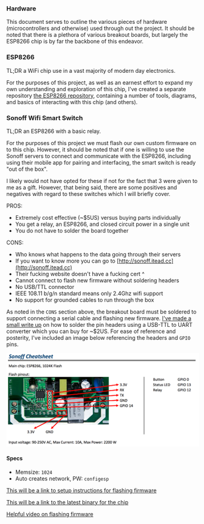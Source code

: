 ### Hardware
This document serves to outline the various pieces of hardware (microcontrollers
and otherwise) used through out the project. It should be noted that there is a
plethora of various breakout boards, but largely the ESP8266 chip is by far the
backbone of this endeavor.

### ESP8266
TL;DR a WiFi chip use in a vast majority of modern day electronics.

For the purposes of this project, as well as an earnest effort to expand my own
understanding and exploration of this chip, I've created a separate repository
[the ESP8266 repository](https://github.com/lowellmower/ESP8266), containing a
number of tools, diagrams, and basics of interacting with this chip (and others).

### Sonoff Wifi Smart Switch
TL;DR an ESP8266 with a basic relay. 

For the purposes of this project we must flash our own custom firmware on to this
chip. However, it should be noted that if one is willing to use the Sonoff servers
to connect and communicate with the ESP8266, including using their mobile app for
pairing and interfacing, the smart switch is ready "out of the box".

I likely would not have opted for these if not for the fact that 3 were given to
me as a gift. However, that being said, there are some positives and negatives
with regard to these switches which I will briefly cover.

PROS:
- Extremely cost effective (~$5US) versus buying parts individually
- You get a relay, an ESP8266, and closed circuit power in a single unit
- You do not have to solder the board together

CONS:
- Who knows what happens to the data going through their servers
- If you want to know more you can go to [http://sonoff.itead.cc](http://sonoff.itead.cc)
- Their fucking website doesn't have a fucking cert ^
- Cannot connect to flash new firmware without soldering headers
- No USB/TTL connector
- IEEE 108.11 b/g/n standard means only 2.4Ghz wifi support
- No support for grounded cables to run through the box

As noted in the `CONS` section above, the breakout board must be soldered to
support connecting a serial cable and flashing new firmware. [I've made a small
write up]() on how to solder the pin headers using a USB-TTL to UART converter
which you can buy for ~$2US. For ease of reference and posterity, I've included
an image below referencing the headers and `GPIO` pins.

![sonoff_headers](sonoff_headers.png)

#### Specs
- Memsize: `1024`
- Auto creates network, PW: `configesp`


[This will be a link to setup instructions for flashing firmware]()

[This will be a link to the latest binary for the chip]()

[Helpful video on flashing firmware](https://www.youtube.com/watch?v=fN_QKOWvG1s)
